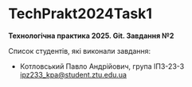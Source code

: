 # TechPrakt2024Task1
**Технологічна практика 2025. Git. Завдання №2**

Список студентів, які виконали завдання:
* Котловський Павло Андрійович, група ІПЗ-23-3
ipz233_kpa@student.ztu.edu.ua
